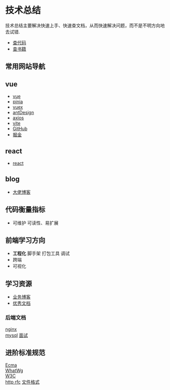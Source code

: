 # 技术总结
技术总结主要解决快速上手、快速查文档，从而快速解决问题，而不是不明方向地去试错.


- [查代码](https://github.com/ruanyf/jstraining/tree/master/demos)
- [查书籍](https://github.com/ruanyf/free-books?tab=readme-ov-file)

## 常用网站导航

## vue
- [vue](https://cn.vuejs.org/guide/components/v-model.html)
- [pinia](https://pinia.vuejs.org/zh/getting-started.html)
- [vuex](https://router.vuejs.org/zh/guide/)
- [antDesign](https://antdv.com/components/modal-cn)
- [axios](https://axios-http.com/zh/docs/intro)
- [vite](https://cn.vitejs.dev/guide/cli.html)
- [GitHub](https://github.com/)
- [掘金](https://juejin.im)

## react
- [react](https://zh-hans.react.dev/reference/react/useEffect)

## blog
- [大佬博客](https://github.com/lecepin/blog)


## 代码衡量指标

- 可维护
  可读性、易扩展

## 前端学习方向


- **工程化** 脚手架 打包工具 调试
- 跨端
- 可视化



## 学习资源
- [业务博客](https://blog.poetries.top/archives/)
- [优秀文档](https://interview.poetries.top/principle-docs/comprehensive/16-%E5%B0%8F%E7%A8%8B%E5%BA%8F%E5%8E%9F%E7%90%86.html#%E5%B0%8F%E7%A8%8B%E5%BA%8F%E5%A6%82%E4%BD%95%E6%8F%90%E5%8D%87%E7%94%A8%E6%88%B7%E4%BD%93%E9%AA%8C)


### 后端文档
[nginx](http://nginx.org/en/docs/)  
[mysql](https://dev.mysql.com/doc/refman/8.0/en/examples.html)
[面试](https://github.com/yygmind/blog?tab=readme-ov-file)  


## 进阶标准规范
[Ecma](https://www.ecma-international.org/ecma-262/)  
[WhatWg](https://whatwg-cn.github.io/html/)  
[W3C](https://www.w3.org/TR/?tag=dom)  
[http rfc](https://tools.ietf.org/html/rfc2616)
[文件格式](https://www.fileformat.info/index.htm)

